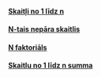 #### [Skaitļi no 1 līdz n](https://evaluauto.com/a79bc6b8-07e4-4001-9df0-41bfec6d5868)

#### [N-tais nepāra skaitlis](https://evaluauto.com/6f1a11f3-1aba-419a-b8c2-e80c2e5542c9)

#### [N faktoriāls](https://evaluauto.com/c2308244-d1b3-4cf3-af0c-68a869d1d179)

#### [Skaitlu no 1 līdz n summa](https://evaluauto.com/8b137d63-9957-4137-9d78-61254ac382b8)
